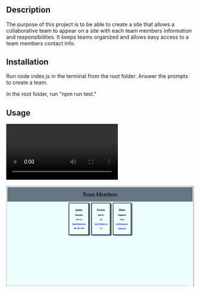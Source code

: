 # <team-profile-generator>

## Description

The purpose of this project is to be able to create a site that allows a collaborative team to appear on a site with each team members information and responsibilities. It keeps teams organized and allows easy access to a team members contact info.


## Installation

Run node index.js in the terminal from the root folder. Answer the prompts to create a team.

In the root folder, run "npm run test."

## Usage

![Watch the video](./assets/video/walkthrough.mov)

![team-profile-generator-ss](/assets/images/team-gen-ss.jpg)